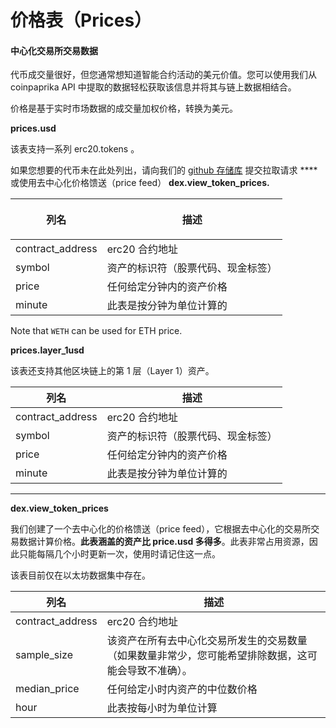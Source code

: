 # 价格表（Prices）

#### 中心化交易所交易数据 <a href="#centralised-exchanges-trading-data" id="centralised-exchanges-trading-data"></a>

代币成交量很好，但您通常想知道智能合约活动的美元价值。您可以使用我们从 coinpaprika API 中提取的数据轻松获取该信息并将其与链上数据相结合。

价格是基于实时市场数据的成交量加权价格，转换为美元。

**prices.usd**

该表支持一系列 erc20.tokens 。

如果您想要的代币未在此处列出，请向我们的 [github 存储库](https://github.com/duneanalytics/abstractions/tree/master/prices) 提交拉取请求 **** 或使用去中心化价格馈送（price feed） **dex.view\_token\_prices.**

| <p></p><p>列名</p> | 描述                                   |
| ------------------------- | --------------------------------------------- |
| contract\_address         | erc20 合约地址      |
| symbol                    | 资产的标识符（股票代码、现金标签） |
| price                     | 任何给定分钟内的资产价格    |
| minute                    | 此表是按分钟为单位计算的   |

Note that `WETH` can be used for ETH price.

**prices.layer\_1usd**

该表还支持其他区块链上的第 1 层（Layer 1）资产。

| 列名       | 描述                                   |
| ----------------- | --------------------------------------------- |
| contract\_address | erc20 合约地址        |
| symbol            | 资产的标识符（股票代码、现金标签） |
| price             | 任何给定分钟内的资产价格    |
| minute            | 此表是按分钟为单位计算的    |

****

**dex.view\_token\_prices**

我们创建了一个去中心化的价格馈送（price feed），它根据去中心化的交易所交易数据计算价格。**此表涵盖的资产比 price.usd 多得多**。此表非常占用资源，因此只能每隔几个小时更新一次，使用时请记住这一点。

该表目前仅在以太坊数据集中存在。

| 列名       | 描述                                                          |
| ----------------- | ------------------------------------------------------------------------------------------------------------------------------------------------------------------------------- |
| contract\_address | erc20 合约地址                                                                               |
| sample\_size      | 该资产在所有去中心化交易所发生的交易数量（如果数量非常少，您可能希望排除数据，这可能会导致不准确）。|
| median\_price     | 任何给定小时内资产的中位数价格                                                                                                     |
| hour              | 此表按每小时为单位计算                                                                                                             |
